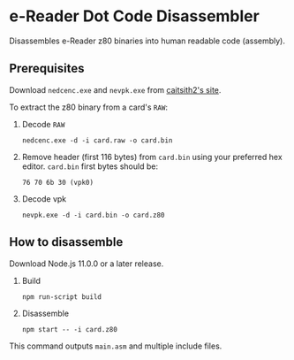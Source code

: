# e-Reader Dot Code Disassembler

Disassembles e-Reader z80 binaries into human readable code (assembly).

## Prerequisites

Download `nedcenc.exe` and `nevpk.exe` from [caitsith2's site](https://www.caitsith2.com/ereader/devtools.htm).

To extract the z80 binary from a card's `RAW`:

1. Decode `RAW`
    ```
    nedcenc.exe -d -i card.raw -o card.bin
    ```
1. Remove header (first 116 bytes) from `card.bin` using your preferred hex editor. `card.bin` first bytes should be:
   ```
   76 70 6b 30 (vpk0)
   ```
1. Decode vpk
   ```
   nevpk.exe -d -i card.bin -o card.z80
   ```

## How to disassemble

Download Node.js 11.0.0 or a later release.

1. Build
   ```
   npm run-script build
   ```
1. Disassemble 
   ```
   npm start -- -i card.z80
   ```
This command outputs `main.asm` and multiple include files.